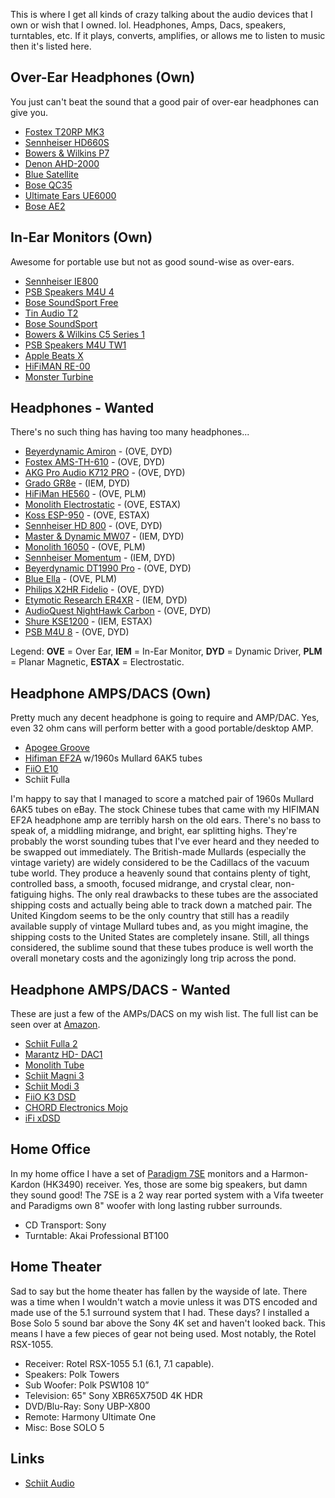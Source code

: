 This is where I get all kinds of crazy talking about the audio devices that I own or wish that I owned. lol. Headphones, Amps, Dacs, speakers, turntables, etc. If it plays, converts, amplifies, or allows me to listen to music then it's listed here. 

## Over-Ear Headphones (Own)

You just can't beat the sound that a good pair of over-ear headphones can give you.

- [Fostex T20RP MK3](https://amzn.to/2OUOm7d)
- [Sennheiser HD660S](https://amzn.to/2OVGWAt)
- [Bowers & Wilkins P7](https://amzn.to/2r6g9rT)
- [Denon AHD-2000](https://amzn.to/2TqBSYp)
- [Blue Satellite](https://amzn.to/2qVaAfC)
- [Bose QC35](https://amzn.to/2OV1JE4)
- [Ultimate Ears UE6000](https://amzn.to/2TsVCKS)
- [Bose AE2](https://amzn.to/2Ttoa7b)

## In-Ear Monitors (Own)

Awesome for portable use but not as good sound-wise as over-ears.

- [Sennheiser IE800](https://amzn.to/2DBtlw1)
- [PSB Speakers M4U 4](https://amzn.to/2DOi78p)
- [Bose SoundSport Free](https://amzn.to/2Tt12FI)
- [Tin Audio T2](https://amzn.to/2OWcUMT)
- [Bose SoundSport](https://amzn.to/2PJYa94)
- [Bowers & Wilkins C5 Series 1](https://amzn.to/2DPwsBt)
- [PSB Speakers M4U TW1](https://amzn.to/2TCcnDA)
- [Apple Beats X](https://amzn.to/2ziVQvO)
- [HiFiMAN RE-00](https://www.head-fi.org/showcase/hifiman-re-00.21896/)
- [Monster Turbine](https://www.cnet.com/reviews/monster-turbine-review/)

## Headphones - Wanted

There's no such thing has having too many headphones...

- [Beyerdynamic Amiron](https://amzn.to/2GIyDJt) - (OVE, DYD)
- [Fostex AMS-TH-610](https://amzn.to/2SkhLtH) - (OVE, DYD)
- [AKG Pro Audio K712 PRO](https://amzn.to/2GJW9pw) - (OVE, DYD)
- [Grado GR8e](https://amzn.to/2GKd0bP) - (IEM, DYD)
- [HiFiMan HE560](http://hifiman.com/products/detail/167) - (OVE, PLM)
- [Monolith Electrostatic](https://amzn.to/2Q6PA4s) - (OVE, ESTAX)
- [Koss ESP-950](https://amzn.to/2rno44d) - (OVE, ESTAX)
- [Sennheiser HD 800](https://amzn.to/2zHrdQH) - (OVE, DYD)
- [Master & Dynamic MW07](https://amzn.to/2DAGZzA) - (IEM, DYD)
- [Monolith 16050](https://amzn.to/2KMevnX) - (OVE, PLM)
- [Sennheiser Momentum](https://amzn.to/2OXS4gp) - (IEM, DYD)
- [Beyerdynamic DT1990 Pro](https://amzn.to/2PdjnDd) - (OVE, DYD)
- [Blue Ella](https://amzn.to/2E7SSyi) - (OVE, PLM)
- [Philips X2HR Fidelio](https://amzn.to/2SkY9FC) - (OVE, DYD)
- [Etymotic Research ER4XR](https://amzn.to/2KJkie5) - (IEM, DYD)
- [AudioQuest NightHawk Carbon](https://amzn.to/2U0M3TD) - (OVE, DYD)
- [Shure KSE1200](https://amzn.to/2SkeQ3S) - (IEM, ESTAX)
- [PSB M4U 8](https://amzn.to/2OVOG5k) - (OVE, DYD)

Legend: **OVE** = Over Ear, **IEM** = In-Ear Monitor, **DYD** = Dynamic Driver, **PLM** = Planar Magnetic, **ESTAX** = Electrostatic.

## Headphone AMPS/DACS (Own)

Pretty much any decent headphone is going to require and AMP/DAC. Yes, even 32 ohm cans will perform better with a good portable/desktop AMP.

- [Apogee Groove](https://amzn.to/2TwkJMT)
- [Hifiman EF2A](https://amzn.to/2TxrGx5) w/1960s Mullard 6AK5 tubes  
- [FiiO E10](https://amzn.to/2E79SEO)
- Schiit Fulla

I'm happy to say that I managed to score a matched pair of 1960s Mullard 6AK5 tubes on eBay. The stock Chinese tubes that came with my HIFIMAN EF2A headphone amp are terribly harsh on the old ears. There's no bass to speak of, a middling midrange, and bright, ear splitting highs. They're probably the worst sounding tubes that I've ever heard and they needed to be swapped out immediately. The British-made Mullards (especially the vintage variety) are widely considered to be the Cadillacs of the vacuum tube world. They produce a heavenly sound that contains plenty of tight, controlled bass, a smooth, focused midrange, and crystal clear, non-fatiguing highs. The only real drawbacks to these tubes are the associated shipping costs and actually being able to track down a matched pair. The United Kingdom seems to be the only country that still has a readily available supply of vintage Mullard tubes and, as you might imagine, the shipping costs to the United States are completely insane. Still, all things considered, the sublime sound that these tubes produce is well worth the overall monetary costs and the agonizingly long trip across the pond.

## Headphone AMPS/DACS - Wanted

These are just a few of the AMPs/DACS on my wish list. The full list can be seen over at [Amazon]( http://a.co/jaL3p1K).

- [Schiit Fulla 2](https://amzn.to/2QI6AO6)
- [Marantz HD- DAC1](https://amzn.to/2GjjWwn)
- [Monolith Tube](https://amzn.to/2LqQoMh)
- [Schiit Magni 3](https://amzn.to/2UOHjRF)
- [Schiit Modi 3](https://amzn.to/2UObWGQ)
- [FiiO K3 DSD](https://amzn.to/2rtYz0X)
- [CHORD Electronics Mojo](https://amzn.to/2S63Maq)
- [iFi xDSD](https://amzn.to/2E6J9If)

## Home Office

In my home office I have a set of [Paradigm 7SE](https://www.paradigm.com/products-hidden/model=performance-3se/page=specs) monitors and a Harmon-Kardon (HK3490) receiver. Yes, those are some big speakers, but damn they sound good! The 7SE is a 2 way rear ported system with a Vifa tweeter and Paradigms own 8" woofer with long lasting rubber surrounds. 

- CD Transport: Sony
- Turntable: Akai Professional BT100

## Home Theater

Sad to say but the home theater has fallen by the wayside of late. There was a time when I wouldn't watch a movie unless it was DTS encoded and made use of the 5.1 surround system that I had. These days? I installed a Bose Solo 5 sound bar above the Sony 4K set and haven't looked back. This means I have a few pieces of gear not being used. Most notably, the Rotel RSX-1055. 

- Receiver: Rotel RSX-1055 5.1 (6.1, 7.1 capable).
- Speakers: Polk Towers
- Sub Woofer: Polk PSW108 10”
- Television: 65" Sony XBR65X750D 4K HDR
- DVD/Blu-Ray: Sony UBP-X800
- Remote: Harmony Ultimate One
- Misc: Bose SOLO 5

## Links

- [Schiit Audio](https://www.schiit.com/)

